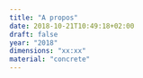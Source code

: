 ```yaml
---
title: "A propos"
date: 2018-10-21T10:49:18+02:00
draft: false
year: "2018"
dimensions: "xx:xx"
material: "concrete"
---
```


